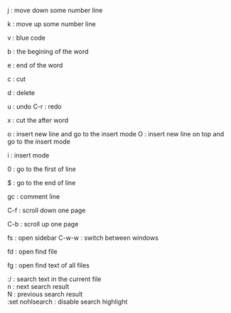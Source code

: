 <number> j : move down some number line

<number> k : move up some number line

v : blue code 

b : the begining of the word

e : end of the word

c : cut

d : delete

u : undo
C-r : redo

x : cut the after word 

o : insert new line and go to the insert mode
O : insert new line on top and go to the insert mode

i : insert mode

0 : go to the first of line

$ : go to the end of line

gc : comment line

C-f : scroll down one page

C-b : scroll up one page

<space>fs : open sidebar
C-w-w : switch between windows

<space>fd : open find file

<space>fg : open find text of all files

:/ : search text in the current file   
n : next search result   
N : previous search result     
:set nohlsearch : disable search highlight       

